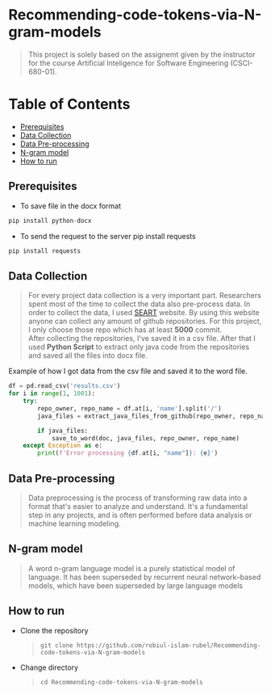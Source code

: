 # Recommending-code-tokens-via-N-gram-models
> This project is solely based on the assignemt given by the instructor for the course Artificial Inteligence for Software Engineering (CSCI-680-01).

# Table of Contents  

- [Prerequisites](#prerequisites)
- [Data Collection](#data-collection)
- [Data Pre-processing](#data-pre-processing)
- [N-gram model](#n-gram-model)
- [How to run](#how-to-run)


## Prerequisites
* To save file in the docx format
~~~python
pip install python-docx
~~~
* To send the request to the server
  pip install requests
~~~python
pip install requests
~~~


## Data Collection
> For every project data collection is a very important part. Researchers spent most of the time to collect the data also pre-process data. In order to collect the data, I used [SEART](https://seart-ghs.si.usi.ch/) website. By using this website anyone can collect any amount of github repositories. For this project, I only choose those repo which has at least **5000** commit. <br>
> After collecting the repositories, I've saved it in a csv file. After that I used **Python Script** to extract only java code from the repositories and saved all the files into docx file.<br>



Example of how I got data from the csv file and saved it to the word file.
~~~python
df = pd.read_csv('results.csv')
for i in range(1, 1001):
    try:
        repo_owner, repo_name = df.at[i, 'name'].split('/')
        java_files = extract_java_files_from_github(repo_owner, repo_name)

        if java_files:
            save_to_word(doc, java_files, repo_owner, repo_name)
    except Exception as e:
        print(f'Error processing {df.at[i, "name"]}: {e}')
~~~

## Data Pre-processing
>Data preprocessing is the process of transforming raw data into a format that's easier to analyze and understand. It's a fundamental step in any projects, and is often performed before data analysis or machine learning modeling.


## N-gram model
>A word n-gram language model is a purely statistical model of language. It has been superseded by recurrent neural network–based models, which have been superseded by large language models

## How to run
* Clone the repository
  > `git clone https://github.com/robiul-islam-rubel/Recommending-code-tokens-via-N-gram-models`
* Change directory
   > `cd Recommending-code-tokens-via-N-gram-models`









